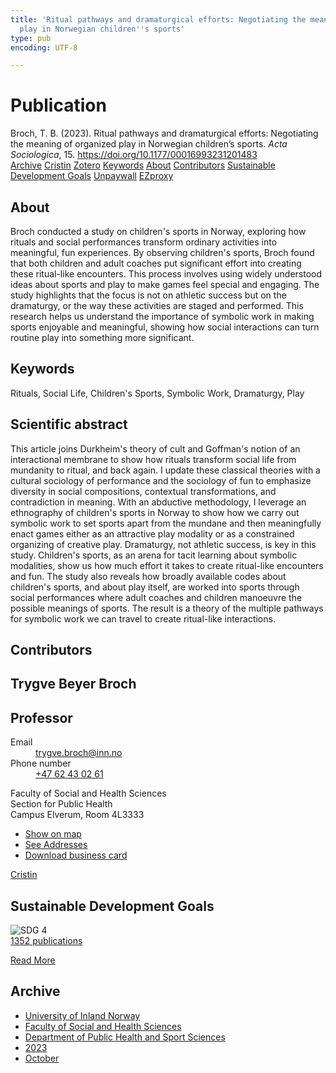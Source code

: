 ```yaml
---
title: 'Ritual pathways and dramaturgical efforts: Negotiating the meaning of organized
  play in Norwegian children''s sports'
type: pub
encoding: UTF-8

---
```

<h1>Publication</h1>
<article id="csl-bib-container-ADGYHBWR" class="csl-bib-container">
  <div class="csl-bib-body"> <div class="csl-entry">Broch, T. B. (2023). Ritual pathways and dramaturgical efforts: Negotiating the meaning of organized play in Norwegian children’s sports. <i>Acta Sociologica</i>, 15. <a href="https://doi.org/10.1177/00016993231201483">https://doi.org/10.1177/00016993231201483</a></div> </div>
  <div class="csl-bib-buttons">
    <a href="#taxonomy-article-ADGYHBWR" alt="archive" class="csl-bib-button">Archive</a>
    <a href="https://app.cristin.no/results/show.jsf?id=2181857" alt="Cristin" class="csl-bib-button">Cristin</a>
    <a href="http://zotero.org/groups/5881554/items/ADGYHBWR" alt="Zotero" class="csl-bib-button">Zotero</a>
    <a href="#keywords-article-ADGYHBWR" alt="keywords" class="csl-bib-button">Keywords</a>
    <a href="#about-article-ADGYHBWR" alt="about_pub" class="csl-bib-button">About</a>
    <a href="#contributors-article-ADGYHBWR" alt="contributors" class="csl-bib-button">Contributors</a>
    <a href="#sdg-article-ADGYHBWR" alt="sdg" class="csl-bib-button">Sustainable Development Goals</a>
    <a href="https://journals.sagepub.com/doi/pdf/10.1177/00016993231201483" alt="Unpaywall" class="csl-bib-button">Unpaywall</a>
    <a href="https://journals.sagepub.com/doi/pdf/10.1177/00016993231201483" alt="EZproxy" class="csl-bib-button">EZproxy</a>
  </div>
  <div id="csl-bib-meta-container-ADGYHBWR"></div>
</article>
<div id="csl-bib-meta-ADGYHBWR" class="csl-bib-meta">
  <article id="about-article-ADGYHBWR" class="about_pub-article">
    <h1>About</h1>
    Broch conducted a study on children's sports in Norway, exploring how rituals and social performances transform ordinary activities into meaningful, fun experiences. By observing children's sports, Broch found that both children and adult coaches put significant effort into creating these ritual-like encounters. This process involves using widely understood ideas about sports and play to make games feel special and engaging. The study highlights that the focus is not on athletic success but on the dramaturgy, or the way these activities are staged and performed. This research helps us understand the importance of symbolic work in making sports enjoyable and meaningful, showing how social interactions can turn routine play into something more significant.
  </article>
  <article id="keywords-article-ADGYHBWR" class="keywords-article">
    <h1>Keywords</h1>
    Rituals, Social Life, Children's Sports, Symbolic Work, Dramaturgy, Play
  </article>
  <article id="abstract-article-ADGYHBWR" class="abstract-article">
    <h1>Scientific abstract</h1>
    This article joins Durkheim's theory of cult and Goffman's notion of an interactional membrane to show how rituals transform social life from mundanity to ritual, and back again. I update these classical theories with a cultural sociology of performance and the sociology of fun to emphasize diversity in social compositions, contextual transformations, and contradiction in meaning. With an abductive methodology, I leverage an ethnography of children's sports in Norway to show how we carry out symbolic work to set sports apart from the mundane and then meaningfully enact games either as an attractive play modality or as a constrained organizing of creative play. Dramaturgy, not athletic success, is key in this study. Children's sports, as an arena for tacit learning about symbolic modalities, show us how much effort it takes to create ritual-like encounters and fun. The study also reveals how broadly available codes about children's sports, and about play itself, are worked into sports through social performances where adult coaches and children manoeuvre the possible meanings of sports. The result is a theory of the multiple pathways for symbolic work we can travel to create ritual-like interactions.
  </article>
  <article id="contributors-article-ADGYHBWR" class="contributors-article">
    <h1>Contributors</h1>
    <div class="personas"> <div class="vrtx-hinn-person-card"> <div class="photo"> <i class="lar la-user-circle missing-person"></i> </div> <div class="info"> <hgroup><h1>Trygve Beyer Broch</h1> <h2>Professor</h2> </hgroup><dl> <dt>Email</dt> <dd> <a href="mailto:trygve.broch@inn.no">trygve.broch@inn.no</a> </dd> <dt>Phone number</dt> <dd><a href="tel:+4762430261"> +47 62 43 02 61 </a></dd> </dl> <p> Faculty of Social and Health Sciences<br> Section for Public Health<br> Campus Elverum, Room 4L3333 </p> <ul class="vrtx-hinn-links"> <li><a href="https://www.google.com/maps?q=60.88177,11.53669">Show on map</a></li> <li><a href="https://www.inn.no/english/find-an-employee/trygve-broch.html#vrtx-hinn-addresses">See Addresses</a></li> <li><a href="https://www.inn.no/english/find-an-employee/trygve-broch.html?vrtx=vcf">Download business card</a></li> </ul> </div> </div> <a href="https://app.cristin.no/persons/show.jsf?id=328623" alt="Cristin URL" class="personas-cristin">Cristin</a> </div>
  </article>
  <article id="sdg-article-ADGYHBWR" class="sdg-article">
    <h1>Sustainable Development Goals</h1>
    <div class="sdg-container"><div id="sdg4" class="sdg">
        <img src="{{< params subfolder >}}images/sdg/sdg04_en.png" class="image" alt="SDG 4">
        <div class="sdg-overlay">
          <a href="{{< params subfolder >}}en/archive/?sdg=4#archive" class="sdg-publication-count"><span>1352</span> publications</a>
          <p><a href="https://sdgs.un.org/goals/goal4" class="sdg-read-more">Read More</a></p>
        </div>
      </div></div>
  </article>
  <article id="taxonomy-article-ADGYHBWR" class="taxonomy-article">
    <h1>Archive</h1>
    <ul>
      <li><a href="{{< params subfolder >}}en/archive/?key=3DCRN523">University of Inland Norway</a></li>
      <li><a href="{{< params subfolder >}}en/archive/?key=IDKFS3MX">Faculty of Social and Health Sciences</a></li>
      <li><a href="{{< params subfolder >}}en/archive/?key=FJXE3Z8X">Department of Public Health and Sport Sciences</a></li>
      <li><a href="{{< params subfolder >}}en/archive/?key=5HKEZMYN">2023</a></li>
      <li><a href="{{< params subfolder >}}en/archive/?key=NBP5CHP9">October</a></li>
    </ul>
  </article>
</div>
